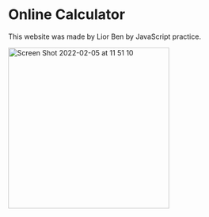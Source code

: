 # Online Calculator

 This website was made by Lior Ben by JavaScript practice.


<img width="325" alt="Screen Shot 2022-02-05 at 11 51 10" src="https://user-images.githubusercontent.com/81048007/152636910-ccc5639d-26a0-48a9-a370-1bba07588088.png">
